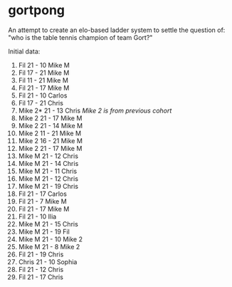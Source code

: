 # gortpong
An attempt to create an elo-based ladder system to settle the question of: "who is the table tennis champion of team Gort?"

Initial data:

1. Fil 21 - 10 Mike M
2. Fil 17 - 21 Mike M
3. Fil 11 - 21 Mike M
4. Fil 21 - 17 Mike M
5. Fil 21 - 10 Carlos
6. Fil 17 - 21 Chris
7. Mike 2* 21 - 13 Chris *Mike 2 is from previous cohort*
8. Mike 2 21 - 17 Mike M
9. Mike 2 21 - 14 Mike M
10. Mike 2 11 - 21 Mike M
11. Mike 2 16 - 21 Mike M
12. Mike 2 21 - 17 Mike M
13. Mike M 21 - 12 Chris
14. Mike M 21 - 14 Chris
15. Mike M 21 - 11 Chris
16. Mike M 21 - 12 Chris
17. Mike M 21 - 19 Chris
18. Fil 21 - 17 Carlos
19. Fil 21 - 7 Mike M
20. Fil 21 - 17 Mike M
21. Fil 21 - 10 Ilia
22. Mike M 21 - 15 Chris
23. Mike M 21 - 19 Fil
24. Mike M 21 - 10 Mike 2
25. Mike M 21 - 8 Mike 2
26. Fil 21 - 19 Chris
27. Chris 21 - 10 Sophia
28. Fil 21 - 12 Chris
29. Fil 21 - 17 Chris
